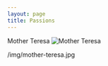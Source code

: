 ```yaml
---
layout: page
title: Passions
---
```


Mother Teresa
![Mother Teresa](/img/mother-teresa.jpg)

/img/mother-teresa.jpg
